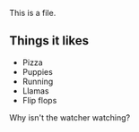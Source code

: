 This is a file.

## Things it likes

- Pizza
- Puppies
- Running
- Llamas
- Flip flops

Why isn't the watcher watching?
